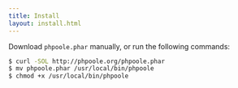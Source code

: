 ```yaml
---
title: Install
layout: install.html
---
```


Download `phpoole.phar` manually, or run the following commands:

```bash
$ curl -SOL http://phpoole.org/phpoole.phar
$ mv phpoole.phar /usr/local/bin/phpoole
$ chmod +x /usr/local/bin/phpoole
```
